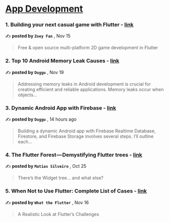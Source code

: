 
<h1><a href=https://medium.com/tag/mobile-app-development/recommended target="_blank" rel="noopener noreferrer">App Development</a></h1>
<h3>1. Building your next casual game with Flutter - <a href=https://medium.com/flutter/building-your-next-casual-game-with-flutter-716ef457e440?source=tag_recommended_feed---------0-107----------mobile_app_development----------cc0fe2a1_edb6_4b2c_857b_a507c1673cff------- target="_blank" rel="noopener noreferrer">link</a></h3>

✍️ **posted by `Zoey Fan`** <date> , Nov 15</date>

<blockquote>Free & open source multi-platform 2D game development in Flutter</blockquote>

<h3>2. Top 10 Android Memory Leak Causes - <a href=https://medium.com/@dugguRK/top-10-android-memory-leak-causes-9cdd8cbd5489?source=tag_recommended_feed---------1-85----------mobile_app_development----------cc0fe2a1_edb6_4b2c_857b_a507c1673cff------- target="_blank" rel="noopener noreferrer">link</a></h3>

✍️ **posted by `Duggu`** <date> , Nov 19</date>

<blockquote>Addressing memory leaks in Android development is crucial for creating efficient and reliable applications. Memory leaks occur when objects…</blockquote>

<h3>3. Dynamic Android App with Firebase - <a href=https://medium.com/@dugguRK/dynamic-android-app-with-firebase-74c8774548da?source=tag_recommended_feed---------2-84----------mobile_app_development----------cc0fe2a1_edb6_4b2c_857b_a507c1673cff------- target="_blank" rel="noopener noreferrer">link</a></h3>

✍️ **posted by `Duggu`** <date> , 14 hours ago</date>

<blockquote>Building a dynamic Android app with Firebase Realtime Database, Firestore, and Firebase Storage involves several steps. I’ll outline each…</blockquote>

<h3>4. The Flutter Forest — Demystifying Flutter trees - <a href=https://medium.com/globant/the-flutter-forest-demystifying-flutter-trees-a5ebb4db4efe?source=tag_recommended_feed---------3-107----------mobile_app_development----------cc0fe2a1_edb6_4b2c_857b_a507c1673cff------- target="_blank" rel="noopener noreferrer">link</a></h3>

✍️ **posted by `Matias Silveiro`** <date> , Oct 25</date>

<blockquote>There’s the Widget tree… and what else?</blockquote>

<h3>5. When Not to Use Flutter: Complete List of Cases - <a href=https://medium.com/@flutterwtf/when-not-to-use-flutter-complete-list-of-cases-510ce5d57c2e?source=tag_recommended_feed---------4-85----------mobile_app_development----------cc0fe2a1_edb6_4b2c_857b_a507c1673cff------- target="_blank" rel="noopener noreferrer">link</a></h3>

✍️ **posted by `What the Flutter`** <date> , Nov 16</date>

<blockquote>A Realistic Look at Flutter’s Challenges</blockquote>

